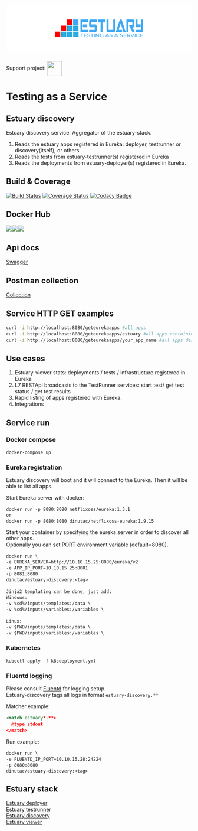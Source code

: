 <h1 align="center"><img src="./docs/images/banner_estuary.png" alt="Testing as a service"></h1>

Support project: <a href="https://paypal.me/catalindinuta?locale.x=en_US"><img src="https://pbs.twimg.com/profile_images/1145724063106519040/b1L98qh9_400x400.jpg" height="40" width="40" align="center"></a>    

# Testing as a Service
## Estuary discovery
Estuary discovery service. Aggregator of the estuary-stack.

1.  Reads the estuary apps registered in Eureka: deployer, testrunner or discovery(itself), or others
2.  Reads the tests from estuary-testrunner(s) registered in Eureka
3.  Reads the deployments from estuary-deployer(s) registered in Eureka.

## Build & Coverage
[![Build Status](https://travis-ci.org/dinuta/estuary-discovery.svg?branch=master)](https://travis-ci.org/dinuta/estuary-discovery)
[![Coverage Status](https://coveralls.io/repos/github/dinuta/estuary-discovery/badge.svg?branch=master)](https://coveralls.io/github/dinuta/estuary-discovery?branch=master)
[![Codacy Badge](https://api.codacy.com/project/badge/Grade/30ef547718d54f7485e57a5da936c557)](https://www.codacy.com/manual/dinuta/estuary-discovery?utm_source=github.com&amp;utm_medium=referral&amp;utm_content=dinuta/estuary-discovery&amp;utm_campaign=Badge_Grade)
## Docker Hub
[![](https://images.microbadger.com/badges/image/dinutac/estuary-discovery.svg)](https://microbadger.com/images/dinutac/estuary-discovery "Get your own image badge on microbadger.com")[![](https://images.microbadger.com/badges/version/dinutac/estuary-discovery.svg)](https://microbadger.com/images/dinutac/estuary-discovery "Get your own version badge on microbadger.com")![](https://img.shields.io/docker/pulls/dinutac/estuary-discovery.svg)

## Api docs
[Swagger](https://app.swaggerhub.com/apis/dinuta/estuary-discovery/4.0.1)

## Postman collection
[Collection](https://documenter.getpostman.com/view/2360061/SVmpY31g)

## Service HTTP GET examples
```bash
curl -i http://localhost:8080/geteurekaapps #all apps  
curl -i http://localhost:8080/geteurekaapps/estuary #all apps containing estuary  
curl -i http://localhost:8080/geteurekaapps/your_app_name #all apps designated by your app name  
 ```

## Use cases
1.  Estuary-viewer stats: deployments / tests / infrastructure registered in Eureka
2.  L7 RESTApi broadcasts to the TestRunner services: start test/ get test status / get test results  
3.  Rapid listing of apps registered with Eureka.
4.  Integrations

## Service run

### Docker compose
    docker-compose up
    
### Eureka registration
Estuary discovery will boot and it will connect to the Eureka. Then it will be able to list all apps.

Start Eureka server with docker:

    docker run -p 8080:8080 netflixoss/eureka:1.3.1
    or
    docker run -p 8080:8080 dinutac/netflixoss-eureka:1.9.15

Start your container by specifying the eureka server in order to discover all other apps.  
Optionally you can set PORT environment variable (default=8080).  

    docker run \
    -e EUREKA_SERVER=http://10.10.15.25:8080/eureka/v2
    -e APP_IP_PORT=10.10.15.25:8081
    -p 8081:8080
    dinutac/estuary-discovery:<tag>
    
    Jinja2 templating can be done, just add:
    Windows:
    -v %cd%/inputs/templates:/data \ 
    -v %cd%/inputs/variables:/variables \
    
    Linux:
    -v $PWD/inputs/templates:/data \ 
    -v $PWD/inputs/variables:/variables \
    
### Kubernetes
    kubectl apply -f k8sdeployment.yml

### Fluentd logging
Please consult [Fluentd](https://github.com/fluent/fluentd) for logging setup.  
Estuary-discovery tags all logs in format ```estuary-discovery.**```

Matcher example:  

```xml
<match estuary*.**>
  @type stdout
</match>
```

Run example:

    docker run \
    -e FLUENTD_IP_PORT=10.10.15.28:24224
    -p 8080:8080
    dinutac/estuary-discovery:<tag>

## Estuary stack
[Estuary deployer](https://github.com/dinuta/estuary-deployer)  
[Estuary testrunner](https://github.com/dinuta/estuary-testrunner)  
[Estuary discovery](https://github.com/dinuta/estuary-discovery)  
[Estuary viewer](https://github.com/dinuta/estuary-viewer)  
